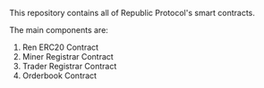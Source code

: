 This repository contains all of Republic Protocol's smart contracts.

The main components are:

1. Ren ERC20 Contract
2. Miner Registrar Contract
3. Trader Registrar Contract
4. Orderbook Contract
